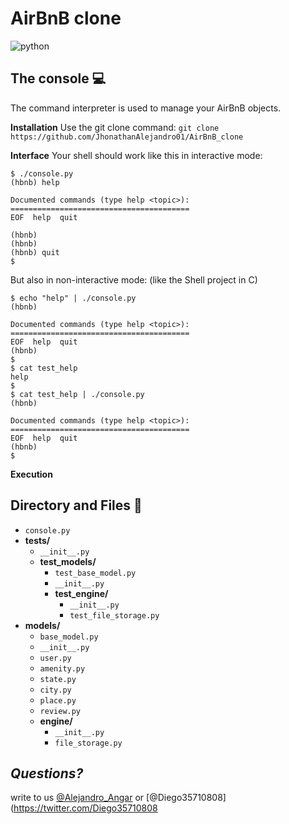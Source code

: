﻿# AirBnB clone
![python](https://miro.medium.com/max/2560/0*8aY8pX5CoNGImZU4.png)
## The console :computer:

The command interpreter is used to manage your AirBnB objects.

**Installation**
Use the git clone command:
`git clone https://github.com/JhonathanAlejandro01/AirBnB_clone`

**Interface**
Your shell should work like this in interactive mode:
```
$ ./console.py
(hbnb) help

Documented commands (type help <topic>):
========================================
EOF  help  quit

(hbnb) 
(hbnb) 
(hbnb) quit
$
```
But also in non-interactive mode: (like the Shell project in C)
```
$ echo "help" | ./console.py
(hbnb)

Documented commands (type help <topic>):
========================================
EOF  help  quit
(hbnb) 
$
$ cat test_help
help
$
$ cat test_help | ./console.py
(hbnb)

Documented commands (type help <topic>):
========================================
EOF  help  quit
(hbnb) 
$
```
**Execution**


## Directory and Files :file_folder:

 - `console.py`
 - **tests/**
	 - `__init__.py`
	 - **test_models/**
		 - `test_base_model.py`
		 - `__init__.py`
		 - **test_engine/**
			 - `__init__.py`
			 - `test_file_storage.py`
 - **models/**
	 - `base_model.py`
	 - `__init__.py`
	 - `user.py`
	 - `amenity.py`
	 - `state.py`
	 - `city.py`
	 - `place.py`
	 - `review.py`
	 - **engine/**
		 - `__init__.py`
		 - `file_storage.py`

## *Questions?*
write to us [@Alejandro_Angar](https://twitter.com/Alejandro_Angar) or
[@Diego35710808](https://twitter.com/Diego35710808